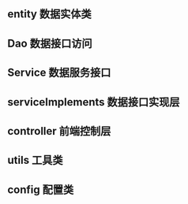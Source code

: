## entity 数据实体类
## Dao 数据接口访问
## Service 数据服务接口
## serviceImplements 数据接口实现层
## controller 前端控制层
## utils 工具类
## config  配置类 